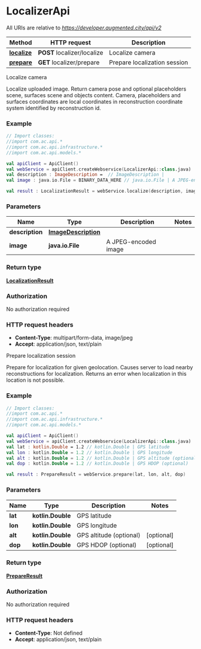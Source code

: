 # LocalizerApi

All URIs are relative to *https://developer.augmented.city/api/v2*

Method | HTTP request | Description
------------- | ------------- | -------------
[**localize**](LocalizerApi.md#localize) | **POST** localizer/localize | Localize camera
[**prepare**](LocalizerApi.md#prepare) | **GET** localizer/prepare | Prepare localization session



Localize camera

Localize uploaded image. Return camera pose and optional placeholders scene, surfaces scene and objects content. Camera, placeholders and surfaces coordinates are local coordinates in reconstruction coordinate system identified by reconstruction id.

### Example
```kotlin
// Import classes:
//import com.ac.api.*
//import com.ac.api.infrastructure.*
//import com.ac.api.models.*

val apiClient = ApiClient()
val webService = apiClient.createWebservice(LocalizerApi::class.java)
val description : ImageDescription =  // ImageDescription | 
val image : java.io.File = BINARY_DATA_HERE // java.io.File | A JPEG-encoded image

val result : LocalizationResult = webService.localize(description, image)
```

### Parameters

Name | Type | Description  | Notes
------------- | ------------- | ------------- | -------------
 **description** | [**ImageDescription**](ImageDescription.md)|  |
 **image** | **java.io.File**| A JPEG-encoded image |

### Return type

[**LocalizationResult**](LocalizationResult.md)

### Authorization

No authorization required

### HTTP request headers

 - **Content-Type**: multipart/form-data, image/jpeg
 - **Accept**: application/json, text/plain


Prepare localization session

Prepare for localization for given geolocation. Causes server to load nearby reconstructions for localization. Returns an error when localization in this location is not possible.

### Example
```kotlin
// Import classes:
//import com.ac.api.*
//import com.ac.api.infrastructure.*
//import com.ac.api.models.*

val apiClient = ApiClient()
val webService = apiClient.createWebservice(LocalizerApi::class.java)
val lat : kotlin.Double = 1.2 // kotlin.Double | GPS latitude
val lon : kotlin.Double = 1.2 // kotlin.Double | GPS longitude
val alt : kotlin.Double = 1.2 // kotlin.Double | GPS altitude (optional)
val dop : kotlin.Double = 1.2 // kotlin.Double | GPS HDOP (optional)

val result : PrepareResult = webService.prepare(lat, lon, alt, dop)
```

### Parameters

Name | Type | Description  | Notes
------------- | ------------- | ------------- | -------------
 **lat** | **kotlin.Double**| GPS latitude |
 **lon** | **kotlin.Double**| GPS longitude |
 **alt** | **kotlin.Double**| GPS altitude (optional) | [optional]
 **dop** | **kotlin.Double**| GPS HDOP (optional) | [optional]

### Return type

[**PrepareResult**](PrepareResult.md)

### Authorization

No authorization required

### HTTP request headers

 - **Content-Type**: Not defined
 - **Accept**: application/json, text/plain

